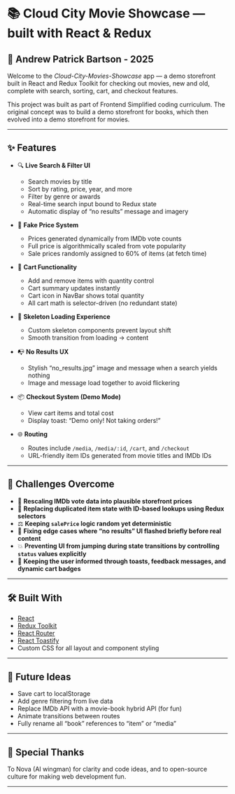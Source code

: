 # 📚 Cloud City Movie Showcase — built with React & Redux

## 🌠 Andrew Patrick Bartson - 2025

Welcome to the _Cloud-City-Movies-Showcase_ app — a demo storefront built in React and Redux Toolkit for checking out movies, new and old, complete with search, sorting, cart, and checkout features.

This project was built as part of Frontend Simplified coding curriculum. The original concept was to build a demo storefront for books, which then evolved into a demo storefront for movies.

---

## ✨ Features

- 🔍 **Live Search & Filter UI**

  - Search movies by title
  - Sort by rating, price, year, and more
  - Filter by genre or awards
  - Real-time search input bound to Redux state
  - Automatic display of “no results” message and imagery

- 💸 **Fake Price System**

  - Prices generated dynamically from IMDb vote counts
  - Full price is algorithmically scaled from vote popularity
  - Sale prices randomly assigned to 60% of items (at fetch time)

- 🛒 **Cart Functionality**

  - Add and remove items with quantity control
  - Cart summary updates instantly
  - Cart icon in NavBar shows total quantity
  - All cart math is selector-driven (no redundant state)

- 🧱 **Skeleton Loading Experience**

  - Custom skeleton components prevent layout shift
  - Smooth transition from loading → content

- 📭 **No Results UX**

  - Stylish “no_results.jpg” image and message when a search yields nothing
  - Image and message load together to avoid flickering

- 📦 **Checkout System (Demo Mode)**

  - View cart items and total cost
  - Display toast: “Demo only! Not taking orders!”

- 🌐 **Routing**
  - Routes include `/media`, `/media/:id`, `/cart`, and `/checkout`
  - URL-friendly item IDs generated from movie titles and IMDb IDs

---

## 🧠 Challenges Overcome

- 🧩 **Rescaling IMDb vote data into plausible storefront prices**
- 🧮 **Replacing duplicated item state with ID-based lookups using Redux selectors**
- ⚖️ **Keeping `salePrice` logic random yet deterministic**
- 🔄 **Fixing edge cases where “no results” UI flashed briefly before real content**
- 💥 **Preventing UI from jumping during state transitions by controlling `status` values explicitly**
- 💬 **Keeping the user informed through toasts, feedback messages, and dynamic cart badges**

---

## 🛠️ Built With

- [React](https://reactjs.org/)
- [Redux Toolkit](https://redux-toolkit.js.org/)
- [React Router](https://reactrouter.com/)
- [React Toastify](https://fkhadra.github.io/react-toastify/)
- Custom CSS for all layout and component styling

---

## 🔮 Future Ideas

- Save cart to localStorage
- Add genre filtering from live data
- Replace IMDb API with a movie-book hybrid API (for fun)
- Animate transitions between routes
- Fully rename all “book” references to “item” or “media”

---

## 🙏 Special Thanks

To Nova (AI wingman) for clarity and code ideas, and to open-source culture for making web development fun.

---
